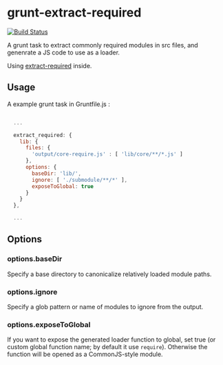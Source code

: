 # grunt-extract-required #
[![Build Status](https://secure.travis-ci.org/stomita/grunt-extract-required.png)](https://travis-ci.org/stomita/grunt-extract-required)

A grunt task to extract commonly required modules in src files, and genenrate a JS code to use as a loader.

Using [extract-required](https://github.com/stomita/extract-required) inside.

## Usage ##

A example grunt task in Gruntfile.js :

``` javascript

  ...

  extract_required: {
    lib: {
      files: {
        'output/core-require.js' : [ 'lib/core/**/*.js' ]
      },
      options: {
        baseDir: 'lib/',
        ignore: [ './submodule/**/*' ],
        exposeToGlobal: true
      }
    }
  },

  ...

```

## Options ###

### options.baseDir ###

 Specify a base directory to canonicalize relatively loaded module paths.

### options.ignore ###

 Specify a glob pattern or name of modules to ignore from the output.

### options.exposeToGlobal ###

 If you want to expose the generated loader function to global, set true (or custom global function name; by default it use `require`). Otherwise the function will be opened as a CommonJS-style module.

